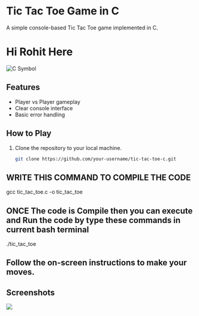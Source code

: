# Tic Tac Toe Game in C

A simple console-based Tic Tac Toe game implemented in C.
<h1 style="text-position="centre"> Hi Rohit Here</h1>
   
![C Symbol](https://upload.wikimedia.org/wikipedia/commons/1/19/C_Logo.png)

## Features

- Player vs Player gameplay
- Clear console interface
- Basic error handling

## How to Play

1. Clone the repository to your local machine.
   ```bash
   git clone https://github.com/your-username/tic-tac-toe-c.git 
## WRITE THIS COMMAND TO COMPILE THE CODE
  gcc tic_tac_toe.c -o tic_tac_toe
## ONCE The code is Compile then you can execute and Run the code by type these commands in current bash terminal 
 ./tic_tac_toe
 
## Follow the on-screen instructions to make your moves.
## Screenshots
<img src="./Screenshot 2025-09-24 112010.png"/>
